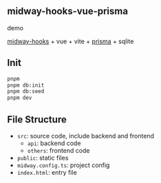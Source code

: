 ## midway-hooks-vue-prisma

demo

[midway-hooks](https://github.com/midwayjs/hooks/) + vue + vite + [prisma](https://github.com/prisma/prisma) + sqlite

## Init

```sh
pnpm
pnpm db:init
pnpm db:seed
pnpm dev
```

## File Structure

- `src`: source code, include backend and frontend
  - `api`: backend code
  - `others`: frontend code
- `public`: static files
- `midway.config.ts`: project config
- `index.html`: entry file
